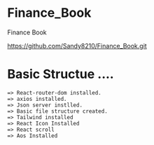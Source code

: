# Finance_Book
Finance Book 

https://github.com/Sandy8210/Finance_Book.git

# Basic Structue ....
 
    => React-router-dom installed.
    => axios installed.
    => Json server instlled.
    => Basic file structure created.
    => Tailwind installed
    => React Icon Installed
    => React scroll
    => Aos Installed